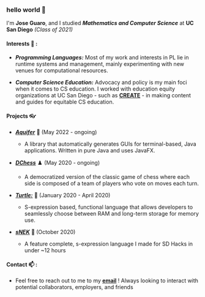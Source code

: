 ### hello world 👋

I'm **Jose Guaro**, and I studied **_Mathematics and Computer Science_** at **UC San Diego** _(Class of 2021)_

#### Interests :satellite: :  
* **_Programming Languages:_** Most of my work and interests in PL lie in runtime systems and management, mainly experimenting with new venues for computational resources. 

* **_Computer Science Education:_** Advocacy and policy is my main foci when it comes to CS education. I worked with education equity organizations at UC San Diego - such as [**CREATE**](https://create.ucsd.edu/) - in making content and guides for equitable CS education. 

#### Projects :eyeglasses: 
- [**_Aquifer_**](https://github.com/TypeMonkey/Aquifer) :ocean: (May 2022 - ongoing)
    - A library that automatically generates GUIs for terminal-based, Java applications. Written in pure Java and uses JavaFX.

- [**_DChess_**](https://github.com/TypeMonkey/DChess) :chess_pawn: (May 2020 - ongoing)
    - A democratized version of the classic game of chess where each side is composed of a team of players who vote on moves each turn.
    
- [**_Turtle:_**](https://github.com/TypeMonkey/Turtle) :turtle: (January 2020 - April 2020)
    - S-expression based, functional language that allows developers to seamlessly choose between RAM and long-term storage for memory use.
    
- [**_sNEK_**](https://github.com/TypeMonkey/sNEK) :snake: (October 2020) 
    - A feature complete, s-expression language I made for SD Hacks in under ~12 hours

#### Contact  📫 :
- Feel free to reach out to me to my [**email**](mailto:anothertypemonkey@gmail.com) ! Always looking to interact with potential collaborators, employers, and friends
